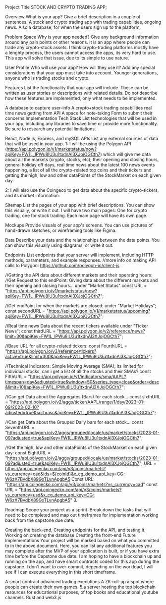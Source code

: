 Project Title
STOCK AND CRYPTO TRADING APP;

Overview
What is your app? Give a brief description in a couple of sentences. A stock and crypto trading app with trading capabilities, ongoing news. Also a database, for when the users sign up to the platform.

Problem Space
Why is your app needed? Give any background information around any pain points or other reasons. It is an app where people can trade any crypto-stock assets. I think crypto-trading platforms mostly have a lenghty process, the users cannot access the apps, its very hard to use. This app will solve that issue, due to its simple to use nature.

User Profile
Who will use your app? How will they use it? Add any special considerations that your app must take into account. Younger generations, anyone who is trading stocks and crypto.

Features
List the functionality that your app will include. These can be written as user stories or descriptions with related details. Do not describe how these features are implemented, only what needs to be implemented.

A database to capture user-info
A crypto+stock trading capabilities
real time news getting from API
A space for note-taking
Form to submit their concerns
Implementation
Tech Stack
List technologies that will be used in your app, including any libraries to save time or provide more functionality. Be sure to research any potential limitations.

React, Node.js, Express, and mySQL
APIs
List any external sources of data that will be used in your app. 1: I will be using the Polygon API (https://api.polygon.io/v1/marketstatus/now?apiKey=FW1L_lPWu8lU3u1txdnAl3XJojOGCth7) which will give me data about all the markets (crypto, stocks, etc); their opening and closing hours, general holiday off days, real time news about the latest 100 news events happening, a list of all the crypto-related top coins and their tickers and getting the high, low and other dataPoints of the StockMarket on each given day.

2: I will also use the Coingeco to get data about the specific crypto-tickers, and its market information:

Sitemap
List the pages of your app with brief descriptions. You can show this visually, or write it out. I will have two main pages: One for crypto trading, one for stock trading. Each main page will have its own page.

Mockups
Provide visuals of your app's screens. You can use pictures of hand-drawn sketches, or wireframing tools like Figma.

Data
Describe your data and the relationships between the data points. You can show this visually using diagrams, or write it out.

Endpoints
List endpoints that your server will implement, including HTTP methods, parameters, and example responses. //more info on making API calls to Polygon: https://github.com/polygon-io/client-js

//Getting the API data about different markets and their operating hours: //Get Request to this endPoint: Giving data about the different markets and their opening and closing hours... under "Market Status" const URL = "https://api.polygon.io/v1/marketstatus/now?apiKey=FW1L_lPWu8lU3u1txdnAl3XJojOGCth7";

//Get endPoint for when the markets are closed: under "Market Holidays"; const secondURL = "https://api.polygon.io/v1/marketstatus/upcoming?apiKey=FW1L_lPWu8lU3u1txdnAl3XJojOGCth7";

//Real time news Data about the recent tickers available under "Ticker News"; const thirdURL = "https://api.polygon.io/v2/reference/news?limit=30&apiKey=FW1L_lPWu8lU3u1txdnAl3XJojOGCth7";

//Base URL for all crypto-related tickers: const FourthURL = "https://api.polygon.io/v3/reference/tickers?active=true&limit=300&apiKey=FW1L_lPWu8lU3u1txdnAl3XJojOGCth7";

//Technical Indicators: Simple Moving Average (SMA); its limited for individual stocks, can i get a list of all the stocks and their SMAs? const FifthURL = "https://api.polygon.io/v1/indicators/sma/AAPL?timespan=day&adjusted=true&window=50&series_type=close&order=desc&limit=10&apiKey=FW1L_lPWu8lU3u1txdnAl3XJojOGCth7";

//Can get Data about the Aggregates (Bars) for each stock... const sixthURL = "https://api.polygon.io/v2/aggs/ticker/AAPL/range/1/day/2023-01-09/2023-02-10?adjusted=true&sort=asc&apiKey=FW1L_lPWu8lU3u1txdnAl3XJojOGCth7";

//Can get Data about the Grouped Daily bars for each stock... const SeventhURL = "https://api.polygon.io/v2/aggs/grouped/locale/us/market/stocks/2023-01-09?adjusted=true&apiKey=FW1L_lPWu8lU3u1txdnAl3XJojOGCth7";

//Get the high, low and other dataPoints of the StockMarket on each given day: const EightURL = "https://api.polygon.io/v2/aggs/grouped/locale/us/market/stocks/2023-01-09?adjusted=true&apiKey=FW1L_lPWu8lU3u1txdnAl3XJojOGCth7"; URL = https://api.coingecko.com/api/v3/coins/markets?vs_currency=cad&ids=${coinId}&x_cg_demo_api_key=CG-W6zX7BvdbX89GxTLvnApgbA5 Const URL: "https://api.coingecko.com/api/v3/coins/markets?vs_currency=cad" const URL = "https://api.coingecko.com/api/v3/coins/markets?vs_currency=usd&x_cg_demo_api_key=CG-W6zX7BvdbX89GxTLvnApgbA5" 3.

Roadmap
Scope your project as a sprint. Break down the tasks that will need to be completed and map out timeframes for implementation working back from the capstone due date.

Creating the back-end,
Creating endpoints for the API, and testing it.
Working on creating the database
Creating the front-end
Future Implementations
Your project will be marked based on what you committed to in the above document. Here, you can list any additional features you may complete after the MVP of your application is built, or if you have extra time before the Capstone due date. I am hoping to have a blockchain up and running on the app, and have smart contracts coded for this app during the capstone. I don't want to over-commit, depending on the workload, I will see if I can execute everything in this short timeframe.

A smart contract
advanced trading executions
A ZK-roll-up
a spot where people can create their own games. 5.a server hosting the top blockchain resources for educational purposes, of top books and educational youtube channels.
Rust and web3.js
